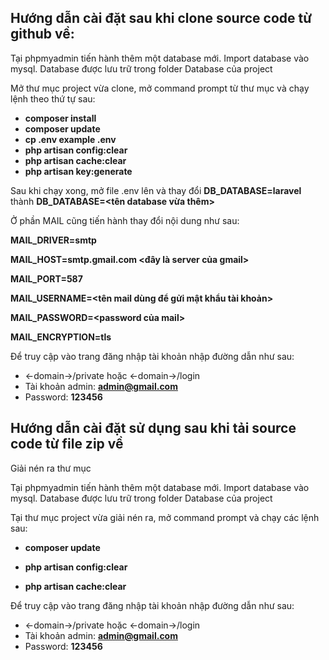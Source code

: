 ## Hướng dẫn cài đặt sau khi clone source code từ github về:
Tại phpmyadmin tiến hành thêm một database mới. Import database vào mysql. Database được lưu trữ trong folder Database của project

Mở thư mục project vừa clone, mở command prompt từ thư mục và chạy lệnh theo thứ tự sau:

-	**composer install**
-	**composer update**
-	**cp .env example .env**
-	**php artisan config:clear**
-	**php artisan cache:clear**
-	**php artisan key:generate**

Sau khi chạy xong, mở file .env lên và thay đổi **DB_DATABASE=laravel** thành **DB_DATABASE=<tên database vừa thêm>**

Ở phần MAIL cũng tiến hành thay đổi nội dung như sau:

**MAIL_DRIVER=smtp**

**MAIL_HOST=smtp.gmail.com <đây là server của gmail>**

**MAIL_PORT=587**

**MAIL_USERNAME=<tên mail dùng để gửi mật khẩu tài khoản>**

**MAIL_PASSWORD=<password của mail>**

**MAIL_ENCRYPTION=tls**

Để truy cập vào trang đăng nhập tài khoản
nhập đường dẫn như sau:

+ <-domain->/private hoặc <-domain->/login
+ Tài khoản admin: **admin@gmail.com**
+ Password: **123456**

## Hướng dẫn cài đặt sử dụng sau khi tải source code từ file zip về

Giải nén ra thư mục

Tại phpmyadmin tiến hành thêm một database mới. Import database vào mysql. Database được lưu trữ trong folder Database của project

Tại thư mục project vừa giải nén ra, mở command prompt  và chạy các lệnh sau:

-	**composer update**

-	**php artisan config:clear**

-	**php artisan cache:clear**

Để truy cập vào trang đăng nhập tài khoản
nhập đường dẫn như sau:
+ <-domain->/private hoặc <-domain->/login
+ Tài khoản admin: **admin@gmail.com**
+ Password: **123456**
